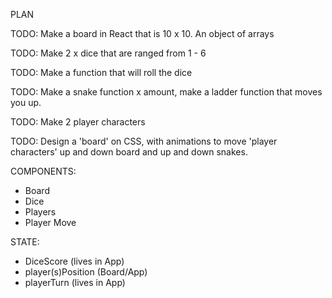 PLAN

TODO: Make a board in React that is 10 x 10. An object of arrays

TODO: Make 2 x dice that are ranged from 1 - 6

TODO: Make a function that will roll the dice

TODO: Make a snake function x amount, make a ladder function that moves you up.

TODO: Make 2 player characters

TODO: Design a 'board' on CSS, with animations to move 'player characters' up and down board and up and down snakes.

COMPONENTS:

- Board
- Dice
- Players
- Player Move

STATE:

- DiceScore (lives in App)
- player(s)Position (Board/App)
- playerTurn (lives in App)
